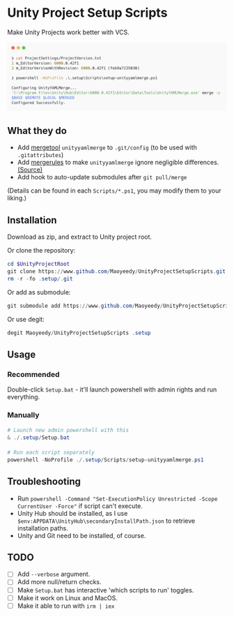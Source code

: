 # Unity Project Setup Scripts

Make Unity Projects work better with VCS.

<!-- ![Screenshot](Public/carbon-dark.png) -->
![Screenshot](Public/carbon-light.png)
<!-- ![Screenshot](Public/ScreenshotAlt.png) -->
<!-- ![Screenshot](Public/ScreenshotNu.png) -->

## What they do

- Add [mergetool](Scripts/setup-unityyamlmerge.ps1) `unityyamlmerge` to `.git/config` (to be used with `.gitattributes`)
- Add [mergerules](Scripts/mergerules.txt) to make `unityyamlmerge` ignore negligible differences. [(Source)](https://docs.unity3d.com/Manual/SmartMerge.html)
- Add hook to auto-update submodules after `git pull/merge`
<!-- - ~~Make submodules also get fetched when you execute `git pull/fetch`~~ -->

(Details can be found in each `Scripts/*.ps1`, you may modify them to your liking.)

## Installation

Download as zip, and extract to Unity project root.

Or clone the repository:
```powershell
cd $UnityProjectRoot
git clone https://www.github.com/Maoyeedy/UnityProjectSetupScripts.git .setup
rm -r -fo .setup/.git
```

Or add as submodule:
```powershell
git submodule add https://www.github.com/Maoyeedy/UnityProjectSetupScripts.git .setup
```

Or use degit:
```powershell
degit Maoyeedy/UnityProjectSetupScripts .setup
```

## Usage

### Recommended
Double-click `Setup.bat` - it'll launch powershell with admin rights and run everything.

### Manually
```powershell
# Launch new admin powershell with this
& ./.setup/Setup.bat

# Run each script separately
powershell -NoProfile ./.setup/Scripts/setup-unityyamlmerge.ps1
```

## Troubleshooting

- Run `powershell -Command "Set-ExecutionPolicy Unrestricted -Scope CurrentUser -Force"` if script can't execute.
- Unity Hub should be installed, as I use `$env:APPDATA\UnityHub\secondaryInstallPath.json` to retrieve installation paths.
- Unity and Git need to be installed, of course.

## TODO
- [ ] Add `--verbose` argument.
- [ ] Add more null/return checks.
- [ ] Make `Setup.bat` has interactive 'which scripts to run' toggles.
- [ ] Make it work on Linux and MacOS.
- [ ] Make it able to run with `irm | iex`
